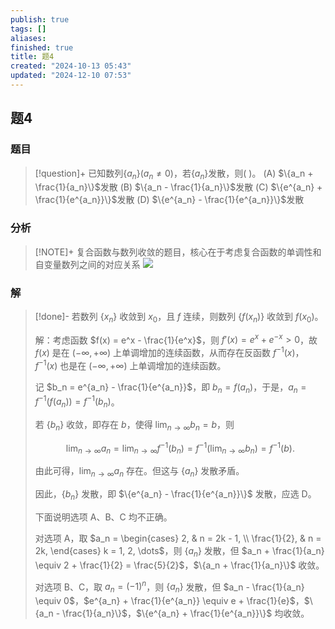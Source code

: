 ```yaml
---
publish: true
tags: []
aliases: 
finished: true
title: 题4
created: "2024-10-13 05:43"
updated: "2024-12-10 07:53"
---
```

## 题4
### 题目
> [!question]+
> 已知数列$\{a_n\} (a_n \neq 0)$，若$\{a_n\}$发散，则( )。
> (A) $\{a_n + \frac{1}{a_n}\}$发散
> (B) $\{a_n - \frac{1}{a_n}\}$发散
> (C) $\{e^{a_n} + \frac{1}{e^{a_n}}\}$发散
> (D) $\{e^{a_n} - \frac{1}{e^{a_n}}\}$发散
### 分析
> [!NOTE]+
> 复合函数与数列收敛的题目，核心在于考虑复合函数的单调性和自变量数列之间的对应关系
> ![](https://img.hwenyi.live/202412101553153.webp)
### 解
> [!done]-
> 若数列 $\{x_n\}$ 收敛到 $x_0$，且 $f$ 连续，则数列 $\{f(x_n)\}$ 收敛到 $f(x_0)$。
> 
> 解：考虑函数 $f(x) = e^x - \frac{1}{e^x}$，则 $f'(x) = e^x + e^{-x} > 0$，故 $f(x)$ 是在 $(-\infty, +\infty)$ 上单调增加的连续函数，从而存在反函数 $f^{-1}(x)$，$f^{-1}(x)$ 也是在 $(-\infty, +\infty)$ 上单调增加的连续函数。
> 
> 记 $b_n = e^{a_n} - \frac{1}{e^{a_n}}$，即 $b_n = f(a_n)$，于是，$a_n = f^{-1}(f(a_n)) = f^{-1}(b_n)$。
> 
> 若 $\{b_n\}$ 收敛，即存在 $b$，使得 $\lim_{n \to \infty} b_n = b$，则
> 
> $$
> \lim_{n \to \infty} a_n = \lim_{n \to \infty} f^{-1}(b_n) = f^{-1}(\lim_{n \to \infty} b_n) = f^{-1}(b).
> $$
> 
> 由此可得，$\lim_{n \to \infty} a_n$ 存在。但这与 $\{a_n\}$ 发散矛盾。
> 
> 因此，$\{b_n\}$ 发散，即 $\{e^{a_n} - \frac{1}{e^{a_n}}\}$ 发散，应选 D。
> 
> 下面说明选项 A、B、C 均不正确。
> 
> 对选项 A，取 $a_n = \begin{cases} 2, & n = 2k - 1, \\ \frac{1}{2}, & n = 2k, \end{cases} k = 1, 2, \dots$，则 $\{a_n\}$ 发散，但 $a_n + \frac{1}{a_n} \equiv 2 + \frac{1}{2} = \frac{5}{2}$，$\{a_n + \frac{1}{a_n}\}$ 收敛。
> 
> 对选项 B、C，取 $a_n = (-1)^n$，则 $\{a_n\}$ 发散，但 $a_n - \frac{1}{a_n} \equiv 0$，$e^{a_n} + \frac{1}{e^{a_n}} \equiv e + \frac{1}{e}$，$\{a_n - \frac{1}{a_n}\}$，$\{e^{a_n} + \frac{1}{e^{a_n}}\}$ 均收敛。